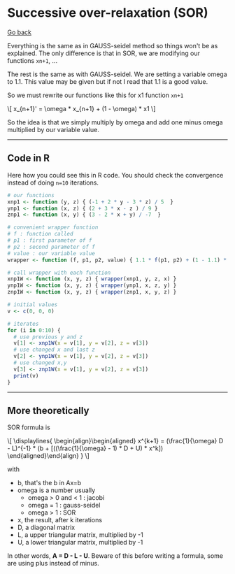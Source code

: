 # Successive over-relaxation (SOR)

[Go back](../index.md)

Everything is the same as in GAUSS-seidel
method so things won't be as explained. 
The only difference is that in SOR,
we are modifying our functions
``xn+1``, ...

The rest is the same as with GAUSS-seidel.
We are setting a variable omega to 1.1. This value
may be given but if not I read that 1.1 is a good value.

So we must rewrite our functions like this
for x1 function ``xn+1``

<p>
\[
x_{n+1}' = \omega * x_{n+1} + (1 - \omega) * x1
\]
</p>

So the idea is that we simply multiply by omega
and add one minus omega multiplied by our variable value.

<hr class="sl">

## Code in R

Here how you could see this in R code. You should check
the convergence instead of doing ``n=10`` iterations.

```r
# our functions
xnp1 <- function (y, z) { (-1 + 2 * y - 3 * z) / 5  }
ynp1 <- function (x, z) { (2 + 3 * x - z ) / 9 }
znp1 <- function (x, y) { (3 - 2 * x + y) / -7  }

# convenient wrapper function
# f : function called
# p1 : first parameter of f
# p2 : second parameter of f
# value : our variable value
wrapper <- function (f, p1, p2, value) { 1.1 * f(p1, p2) + (1 - 1.1) * value }

# call wrapper with each function
xnp1W <- function (x, y, z) { wrapper(xnp1, y, z, x) }
ynp1W <- function (x, y, z) { wrapper(ynp1, x, z, y) }
znp1W <- function (x, y, z) { wrapper(znp1, x, y, z) }

# initial values
v <- c(0, 0, 0)

# iterates
for (i in 0:10) {
  # use previous y and z
  v[1] <- xnp1W(x = v[1], y = v[2], z = v[3])
  # use changed x and last z
  v[2] <- ynp1W(x = v[1], y = v[2], z = v[3])
  # use changed x,y
  v[3] <- znp1W(x = v[1], y = v[2], z = v[3])
  print(v)
}
```

<hr class="sr">

## More theoretically

SOR formula is
<div>
  \[
    \displaylines{
      \begin{align}\begin{aligned}
    x^{k+1} = (\frac{1}{\omega} D - L)^{-1}
    * (b + [((\frac{1}{\omega} - 1) * D + U) * x^k])
    \end{aligned}\end{align}
    }
  \]
</div>

with

* b, that's the b in Ax=b
* omega is a number usually
  * omega > 0 and < 1 : jacobi
  * omega = 1 : gauss-seidel
  * omega > 1 : SOR
* x, the result, after k iterations
* D, a diagonal matrix
* L, a upper triangular matrix, multiplied by -1
* U, a lower triangular matrix, multiplied by -1

In other words, **A = D - L - U**. Beware of this before
writing a formula, some are using plus instead of minus.